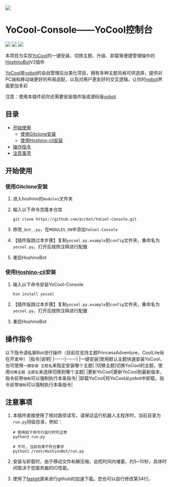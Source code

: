 ![](https://i.loli.net/2020/11/15/YCBtcIVK4P6Hdfx.png)
# YoCool-Console——YoCool控制台
<p align="left">
<a href='https://github.com/Ice-Cirno/HoshinoBot'><img src="https://img.shields.io/badge/HoshinoBot-v2.0-green.svg"/></a>
<a href='https://github.com/pcrbot/yobot'><img src="https://img.shields.io/badge/yobot-v3.0-brightgreen.svg"/></a></a>
<a href='https://github.com/pcrbot/YoCool-Console/blob/master/LICENSE'><img src="https://img.shields.io/github/license/A-kirami/YoCool-Console"/></a>
</p>

本项目为实现[YoCool](https://github.com/A-kirami/YoCool)的一键安装、切换主题、升级、卸载等便捷管理操作的[HoshinoBot](https://github.com/Ice-Cirno/HoshinoBot)V2插件

[YoCool](https://github.com/A-kirami/YoCool)是[yobot](https://github.com/pcrbot/yobot)的会战管理后台美化项目，拥有多种主题风格可供选择，提供对PC端和移动端更好的布局适配，以及对用户更友好的交互逻辑，让你的[yobot](https://github.com/pcrbot/yobot)界面更加多彩

注意：使用本插件前你还需要安装插件版或源码版[yobot](https://github.com/pcrbot/yobot)

## 目录
- [开始使用](https://github.com/pcrbot/YoCool-Console/#开始使用)
    - [使用Gitclone安装](https://github.com/pcrbot/YoCool-Console/#使用Gitclone安装)
    - [使用Hoshino-cli安装](https://github.com/pcrbot/YoCool-Console/#使用Hoshino-cli安装)
- [操作指令](https://github.com/pcrbot/YoCool-Console/#操作指令)
- [注意事项](https://github.com/pcrbot/YoCool-Console/#注意事项)


## 开始使用

### 使用Gitclone安装

1. 进入hoshino的``modules``文件夹<br>

2. 输入以下命令克隆本仓库
    ```
    git clone https://github.com/pcrbot/YoCool-Console.git
    ```
3. 修改``_bot_.py``，在``MODULES_ON``中添加``YoCool-Console``

4. 【插件版跳过本步骤】复制``yocool.py.example``到``config``文件夹，重命名为``yocool.py``，打开后按照注释进行配置

5. 重启HoshinoBot


### 使用[Hoshino-cli](https://github.com/pcrbot/hsn)安装

1. 输入以下命令安装YoCool-Console
    ```
    hsn install yocool
    ```
2. 【插件版跳过本步骤】复制``yocool.py.example``到``config``文件夹，重命名为``yocool.py``，打开后按照注释进行配置

3. 重启HoshinoBot


## 操作指令
以下指令请私聊Bot进行操作（目前仅支持主题PrincessAdventure，CoolLite尚在开发中）
|指令|说明|
|-----|-----|
|一键安装|使用默认主题快速安装YoCool，也可使用``一键安装 主题名``来指定安装哪个主题|
|切换主题|切换YoCool的主题，使用``切换主题 主题名``来选择切换到哪个主题|
|更新YoCool|更新YoCool到最新版本，指令前带``强制``可以强制执行本条指令|
|卸载YoCool|将YoCool从yobot中卸载，指令前带``强制``可以强制执行本条指令|


## 注意事项

1. 本插件直接使用了相对路径读写，请保证运行机器人主程序时，当前目录为`run.py`同级目录，例如：
   ```
   # 使用如下命令行运行时可正常
   python3 run.py

   # 不可, 当前目录不符合要求
   python3 /root/HoshinoBot/run.py
   ```

2. 安装与卸载时，由于移动文件和解压缩，会短时间内堵塞，约5~10秒，具体时间取决于您服务器的IO性能。

3. 使用了[fastgit](http://fastgit.org/)源来进行github的加速下载。您也可以自行修改第34行。
